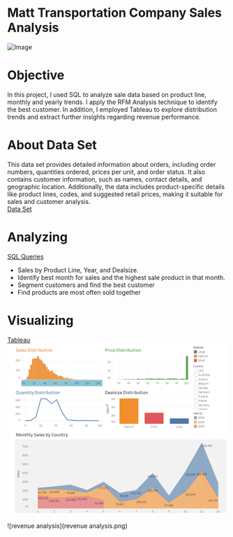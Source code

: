 # Matt Transportation Company Sales Analysis
![Image](transportation.jpeg)
# Objective
In this project, I used SQL to analyze sale data based on product line, monthly and yearly trends. I apply the RFM Analysis technique to identify the best customer. In addition, I employed Tableau to explore distribution trends and extract further insights regarding revenue performance. </br>

# About Data Set
This data set provides detailed information about orders, including order numbers, quantities ordered, prices per unit, and order status. It also contains customer information, such as names, contact details, and geographic location. Additionally, the data includes product-specific details like product lines, codes, and suggested retail prices, making it suitable for sales and customer analysis.</br>
[Data Set](https://github.com/thucnhii/SQLProjectSaleAnalysis/blob/6152c6eabab6c54f7b1f2ed0f87e3930bf09fb12/sales_data_sample.csv) </br>

# Analyzing
[SQL Queries](https://github.com/thucnhii/SQLProjectSaleAnalysis/blob/34fb2d3d8f9037d42c8acc6baf6f0a28fff2a2bb/AnalysisSQL.sql) </br>
- Sales by Product Line, Year, and Dealsize.
- Identify best month for sales and the highest sale product in that month.
- Segment customers and find the best customer
- Find products are most often sold together </br>

# Visualizing
[Tableau](https://public.tableau.com/app/profile/nhi.le8767/viz/MattTransportationSalesAnalysis/MattSalesAnalysis)
![distribution](distribution.png)

![revenue analysis](revenue analysis.png)
